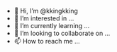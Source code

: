 - 👋 Hi, I’m @kkingkking
- 👀 I’m interested in ...
- 🌱 I’m currently learning ...
- 💞️ I’m looking to collaborate on ...
- 📫 How to reach me ...

<!---
kkingkking/kkingkking is a ✨ special ✨ repository because its `README.md` (this file) appears on your GitHub profile.
You can click the Preview link to take a look at your changes.
--->
